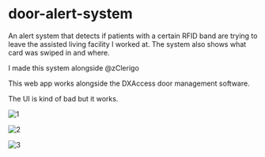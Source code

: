 # door-alert-system
An alert system that detects if patients with a certain RFID band are trying to leave the assisted living facility I worked at.
The system also shows what card was swiped in and where.

I made this system alongside @zClerigo

This web app works alongside the DXAccess door management software.

The UI is kind of bad but it works.

![1](https://github.com/nodiuus/door-alert-system/assets/85966719/5591c865-e4cd-42f7-aa07-f3f515348953)

![2](https://github.com/nodiuus/door-alert-system/assets/85966719/522d4290-d55c-4eea-8269-fe33a86eb598)

![3](https://github.com/nodiuus/door-alert-system/assets/85966719/ea54f572-af69-49fb-80bc-2aa341707fd1)
